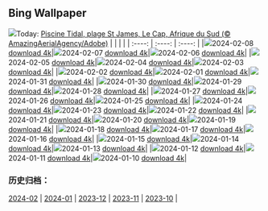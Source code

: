 ## Bing Wallpaper
![](https://cn.bing.com/th?id=OHR.StJamesPool_FR-CA1459733898_UHD.jpg&w=1000)Today: [Piscine Tidal, plage St James, Le Cap, Afrique du Sud (© AmazingAerialAgency/Adobe)](https://cn.bing.com/th?id=OHR.StJamesPool_FR-CA1459733898_UHD.jpg&rf=LaDigue_UHD.jpg&pid=hp&w=3840&h=2160&rs=1&c=4)
|      |      |      |
| :----: | :----: | :----: |
|![](https://cn.bing.com/th?id=OHR.StJamesPool_FR-CA1459733898_UHD.jpg&pid=hp&w=384&h=216&rs=1&c=4)2024-02-08 [download 4k](https://cn.bing.com/th?id=OHR.StJamesPool_FR-CA1459733898_UHD.jpg&rf=LaDigue_UHD.jpg&pid=hp&w=3840&h=2160&rs=1&c=4)|![](https://cn.bing.com/th?id=OHR.LakeTahoeRock_FR-CA1317270894_UHD.jpg&pid=hp&w=384&h=216&rs=1&c=4)2024-02-07 [download 4k](https://cn.bing.com/th?id=OHR.LakeTahoeRock_FR-CA1317270894_UHD.jpg&rf=LaDigue_UHD.jpg&pid=hp&w=3840&h=2160&rs=1&c=4)|![](https://cn.bing.com/th?id=OHR.WesternMonarchs_FR-CA1142719903_UHD.jpg&pid=hp&w=384&h=216&rs=1&c=4)2024-02-06 [download 4k](https://cn.bing.com/th?id=OHR.WesternMonarchs_FR-CA1142719903_UHD.jpg&rf=LaDigue_UHD.jpg&pid=hp&w=3840&h=2160&rs=1&c=4)|
|![](https://cn.bing.com/th?id=OHR.DevetashkaCave_FR-CA0940185215_UHD.jpg&pid=hp&w=384&h=216&rs=1&c=4)2024-02-05 [download 4k](https://cn.bing.com/th?id=OHR.DevetashkaCave_FR-CA0940185215_UHD.jpg&rf=LaDigue_UHD.jpg&pid=hp&w=3840&h=2160&rs=1&c=4)|![](https://cn.bing.com/th?id=OHR.VeniceCarnival_FR-CA0730943372_UHD.jpg&pid=hp&w=384&h=216&rs=1&c=4)2024-02-04 [download 4k](https://cn.bing.com/th?id=OHR.VeniceCarnival_FR-CA0730943372_UHD.jpg&rf=LaDigue_UHD.jpg&pid=hp&w=3840&h=2160&rs=1&c=4)|![](https://cn.bing.com/th?id=OHR.AlpineMarmot_FR-CA0148868169_UHD.jpg&pid=hp&w=384&h=216&rs=1&c=4)2024-02-03 [download 4k](https://cn.bing.com/th?id=OHR.AlpineMarmot_FR-CA0148868169_UHD.jpg&rf=LaDigue_UHD.jpg&pid=hp&w=3840&h=2160&rs=1&c=4)|
|![](https://cn.bing.com/th?id=OHR.PolarBearResting_FR-CA9620717871_UHD.jpg&pid=hp&w=384&h=216&rs=1&c=4)2024-02-02 [download 4k](https://cn.bing.com/th?id=OHR.PolarBearResting_FR-CA9620717871_UHD.jpg&rf=LaDigue_UHD.jpg&pid=hp&w=3840&h=2160&rs=1&c=4)|![](https://cn.bing.com/th?id=OHR.ZebraMother_FR-CA9105263189_UHD.jpg&pid=hp&w=384&h=216&rs=1&c=4)2024-02-01 [download 4k](https://cn.bing.com/th?id=OHR.ZebraMother_FR-CA9105263189_UHD.jpg&rf=LaDigue_UHD.jpg&pid=hp&w=3840&h=2160&rs=1&c=4)|![](https://cn.bing.com/th?id=OHR.AlbaceteSpain_FR-CA8897837933_UHD.jpg&pid=hp&w=384&h=216&rs=1&c=4)2024-01-31 [download 4k](https://cn.bing.com/th?id=OHR.AlbaceteSpain_FR-CA8897837933_UHD.jpg&rf=LaDigue_UHD.jpg&pid=hp&w=3840&h=2160&rs=1&c=4)|
|![](https://cn.bing.com/th?id=OHR.GollingerFalls_FR-CA8735743106_UHD.jpg&pid=hp&w=384&h=216&rs=1&c=4)2024-01-30 [download 4k](https://cn.bing.com/th?id=OHR.GollingerFalls_FR-CA8735743106_UHD.jpg&rf=LaDigue_UHD.jpg&pid=hp&w=3840&h=2160&rs=1&c=4)|![](https://cn.bing.com/th?id=OHR.ChannelOutback_FR-CA8543321231_UHD.jpg&pid=hp&w=384&h=216&rs=1&c=4)2024-01-29 [download 4k](https://cn.bing.com/th?id=OHR.ChannelOutback_FR-CA8543321231_UHD.jpg&rf=LaDigue_UHD.jpg&pid=hp&w=3840&h=2160&rs=1&c=4)|![](https://cn.bing.com/th?id=OHR.WinterCarnival_FR-CA8311310332_UHD.jpg&pid=hp&w=384&h=216&rs=1&c=4)2024-01-28 [download 4k](https://cn.bing.com/th?id=OHR.WinterCarnival_FR-CA8311310332_UHD.jpg&rf=LaDigue_UHD.jpg&pid=hp&w=3840&h=2160&rs=1&c=4)|
|![](https://cn.bing.com/th?id=OHR.HawkOwl_FR-CA2139519726_UHD.jpg&pid=hp&w=384&h=216&rs=1&c=4)2024-01-27 [download 4k](https://cn.bing.com/th?id=OHR.HawkOwl_FR-CA2139519726_UHD.jpg&rf=LaDigue_UHD.jpg&pid=hp&w=3840&h=2160&rs=1&c=4)|![](https://cn.bing.com/th?id=OHR.SnowyOwlQuebec_FR-CA3269766822_UHD.jpg&pid=hp&w=384&h=216&rs=1&c=4)2024-01-26 [download 4k](https://cn.bing.com/th?id=OHR.SnowyOwlQuebec_FR-CA3269766822_UHD.jpg&rf=LaDigue_UHD.jpg&pid=hp&w=3840&h=2160&rs=1&c=4)|![](https://cn.bing.com/th?id=OHR.IcelandBeach_FR-CA7069803263_UHD.jpg&pid=hp&w=384&h=216&rs=1&c=4)2024-01-25 [download 4k](https://cn.bing.com/th?id=OHR.IcelandBeach_FR-CA7069803263_UHD.jpg&rf=LaDigue_UHD.jpg&pid=hp&w=3840&h=2160&rs=1&c=4)|
|![](https://cn.bing.com/th?id=OHR.MaldivesAtolls_FR-CA6454078758_UHD.jpg&pid=hp&w=384&h=216&rs=1&c=4)2024-01-24 [download 4k](https://cn.bing.com/th?id=OHR.MaldivesAtolls_FR-CA6454078758_UHD.jpg&rf=LaDigue_UHD.jpg&pid=hp&w=3840&h=2160&rs=1&c=4)|![](https://cn.bing.com/th?id=OHR.SantaCruzSunrise_FR-CA1920260402_UHD.jpg&pid=hp&w=384&h=216&rs=1&c=4)2024-01-23 [download 4k](https://cn.bing.com/th?id=OHR.SantaCruzSunrise_FR-CA1920260402_UHD.jpg&rf=LaDigue_UHD.jpg&pid=hp&w=3840&h=2160&rs=1&c=4)|![](https://cn.bing.com/th?id=OHR.SquirrelNetherlands_FR-CA5904290241_UHD.jpg&pid=hp&w=384&h=216&rs=1&c=4)2024-01-22 [download 4k](https://cn.bing.com/th?id=OHR.SquirrelNetherlands_FR-CA5904290241_UHD.jpg&rf=LaDigue_UHD.jpg&pid=hp&w=3840&h=2160&rs=1&c=4)|
|![](https://cn.bing.com/th?id=OHR.MacaroniPenguins_FR-CA3166351888_UHD.jpg&pid=hp&w=384&h=216&rs=1&c=4)2024-01-21 [download 4k](https://cn.bing.com/th?id=OHR.MacaroniPenguins_FR-CA3166351888_UHD.jpg&rf=LaDigue_UHD.jpg&pid=hp&w=3840&h=2160&rs=1&c=4)|![](https://cn.bing.com/th?id=OHR.PlitviceWinter_FR-CA1797746438_UHD.jpg&pid=hp&w=384&h=216&rs=1&c=4)2024-01-20 [download 4k](https://cn.bing.com/th?id=OHR.PlitviceWinter_FR-CA1797746438_UHD.jpg&rf=LaDigue_UHD.jpg&pid=hp&w=3840&h=2160&rs=1&c=4)|![](https://cn.bing.com/th?id=OHR.ParisBridge_FR-CA4429140206_UHD.jpg&pid=hp&w=384&h=216&rs=1&c=4)2024-01-19 [download 4k](https://cn.bing.com/th?id=OHR.ParisBridge_FR-CA4429140206_UHD.jpg&rf=LaDigue_UHD.jpg&pid=hp&w=3840&h=2160&rs=1&c=4)|
|![](https://cn.bing.com/th?id=OHR.SleepyWolf_FR-CA8993757269_UHD.jpg&pid=hp&w=384&h=216&rs=1&c=4)2024-01-18 [download 4k](https://cn.bing.com/th?id=OHR.SleepyWolf_FR-CA8993757269_UHD.jpg&rf=LaDigue_UHD.jpg&pid=hp&w=3840&h=2160&rs=1&c=4)|![](https://cn.bing.com/th?id=OHR.LakeLouise_FR-CA8844491559_UHD.jpg&pid=hp&w=384&h=216&rs=1&c=4)2024-01-17 [download 4k](https://cn.bing.com/th?id=OHR.LakeLouise_FR-CA8844491559_UHD.jpg&rf=LaDigue_UHD.jpg&pid=hp&w=3840&h=2160&rs=1&c=4)|![](https://cn.bing.com/th?id=OHR.AuroraBritishColumbia_FR-CA3046583166_UHD.jpg&pid=hp&w=384&h=216&rs=1&c=4)2024-01-16 [download 4k](https://cn.bing.com/th?id=OHR.AuroraBritishColumbia_FR-CA3046583166_UHD.jpg&rf=LaDigue_UHD.jpg&pid=hp&w=3840&h=2160&rs=1&c=4)|
|![](https://cn.bing.com/th?id=OHR.HokkaidoSwans_FR-CA8449575039_UHD.jpg&pid=hp&w=384&h=216&rs=1&c=4)2024-01-15 [download 4k](https://cn.bing.com/th?id=OHR.HokkaidoSwans_FR-CA8449575039_UHD.jpg&rf=LaDigue_UHD.jpg&pid=hp&w=3840&h=2160&rs=1&c=4)|![](https://cn.bing.com/th?id=OHR.HanaHighway_FR-CA8279096953_UHD.jpg&pid=hp&w=384&h=216&rs=1&c=4)2024-01-14 [download 4k](https://cn.bing.com/th?id=OHR.HanaHighway_FR-CA8279096953_UHD.jpg&rf=LaDigue_UHD.jpg&pid=hp&w=3840&h=2160&rs=1&c=4)|![](https://cn.bing.com/th?id=OHR.BukhansanSeoul_FR-CA8033910108_UHD.jpg&pid=hp&w=384&h=216&rs=1&c=4)2024-01-13 [download 4k](https://cn.bing.com/th?id=OHR.BukhansanSeoul_FR-CA8033910108_UHD.jpg&rf=LaDigue_UHD.jpg&pid=hp&w=3840&h=2160&rs=1&c=4)|
|![](https://cn.bing.com/th?id=OHR.LynxSnow_FR-CA0947513351_UHD.jpg&pid=hp&w=384&h=216&rs=1&c=4)2024-01-12 [download 4k](https://cn.bing.com/th?id=OHR.LynxSnow_FR-CA0947513351_UHD.jpg&rf=LaDigue_UHD.jpg&pid=hp&w=3840&h=2160&rs=1&c=4)|![](https://cn.bing.com/th?id=OHR.MilopotamosStairs_FR-CA0783061940_UHD.jpg&pid=hp&w=384&h=216&rs=1&c=4)2024-01-11 [download 4k](https://cn.bing.com/th?id=OHR.MilopotamosStairs_FR-CA0783061940_UHD.jpg&rf=LaDigue_UHD.jpg&pid=hp&w=3840&h=2160&rs=1&c=4)|![](https://cn.bing.com/th?id=OHR.BalloonDay_FR-CA0625295007_UHD.jpg&pid=hp&w=384&h=216&rs=1&c=4)2024-01-10 [download 4k](https://cn.bing.com/th?id=OHR.BalloonDay_FR-CA0625295007_UHD.jpg&rf=LaDigue_UHD.jpg&pid=hp&w=3840&h=2160&rs=1&c=4)|

### 历史归档：
[2024-02](/fr-ca/picture/2024-02/) | [2024-01](/fr-ca/picture/2024-01/) | [2023-12](/fr-ca/picture/2023-12/) | [2023-11](/fr-ca/picture/2023-11/) | [2023-10](/fr-ca/picture/2023-10/) | 
